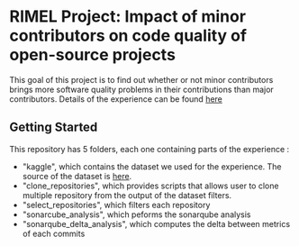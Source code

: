 # RIMEL Project: Impact of minor contributors on code quality of open-source projects

This goal of this project is to find out whether or not minor contributors brings more software quality problems in their contributions than major contributors. Details of the experience can be found [here](https://github.com/RIMEL-UCA/Book/blob/master/git-make-merging-great-again/contents-2.md)

## Getting Started

This repository has 5 folders, each one containing parts of the experience :
-  "kaggle", which contains the dataset we used for the experience. The source of the dataset is [here](https://www.kaggle.com/github/github-repos).
-  "clone_repositories", which provides scripts that allows user to clone multiple repository from the output of the dataset filters.
-  "select_repositories", which filters each repository
-  "sonarcube_analysis", which peforms the sonarqube analysis
-  "sonarqube_delta_analysis", which computes the delta between metrics of each commits
